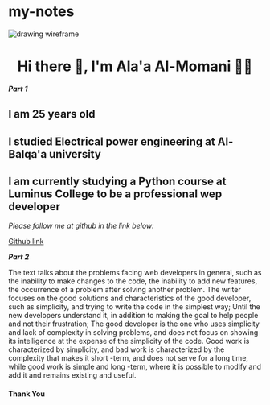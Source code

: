 # my-notes
![drawing wireframe](https://c8.alamy.com/zooms/9/4db79ff1a04444cf8a17e8fa87cb021e/2befcef.jpg)


 



 <h1 align='center'> Hi there 👋, I'm Ala'a Al-Momani  👩‍💻 </h1>

 **_Part 1_** 
## I am 25 years old
## I studied Electrical power engineering at Al-Balqa'a university
## I am currently studying a Python course at Luminus College to be a professional wep developer


_Please follow me at github in the link below:_

[Github link](https://github.com/AlaaAlmomani0)







**_Part 2_**


The text talks about the problems facing web developers in general, such as the inability to make changes to the code, the inability to add new features, the occurrence of a problem after solving another problem. The writer focuses on the good solutions and characteristics of the good developer, such as simplicity, and trying to write the code in the simplest way; Until the new developers understand it, in addition to making the goal to help people and not their frustration; The good developer is the one who uses simplicity and lack of complexity in solving problems, and does not focus on showing its intelligence at the expense of the simplicity of the code. Good work is characterized by simplicity, and bad work is characterized by the complexity that makes it short -term, and does not serve for a long time, while good work is simple and long -term, where it is possible to modify and add it and remains existing and useful.



#### Thank You 









